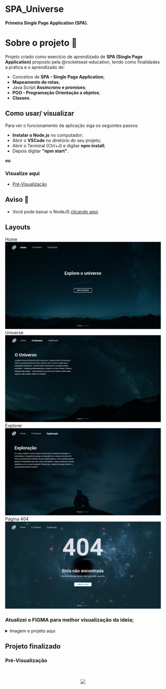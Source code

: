 # SPA_Universe

<strong>Primeira Single Page Application (SPA).</strong>

# Sobre o projeto 🚀

Projeto criado como exercício de aprendizado de <strong>SPA (Single Page Application)</strong> proposto pela @rocketseat-education, tendo como finalidades a prática e o aprendizado de:

<ul>
  <li>Conceitos de <strong>SPA - Single Page Application</strong>;</i>
  <li><strong>Mapeamento de rotas</strong>;</li>
  <li>Java Script <strong>Assíncrono e promises</strong>;</li>
  <li><strong>POO - Programação Orientação a objetos</strong>;</li>
  <li><strong>Classes</strong>.</li>
</ul>

## Como usar/ visualizar

Para ver o funcionamento da aplicação siga os seguintes passos:
<br/>

<ul>
  <li><strong>Instalar o Node.js</strong> no computador;</li>
  <li>Abrir o <strong>VSCode</strong> no diretório do seu projeto;</li>
  <li>Abrir o Terminal (Ctrl+J) e digitar <strong>npm install</strong>;</li>
  <li>Depois digitar <strong>"npm start"</strong>.</li>
</ul>

<strong>ou</strong>

### Visualize aqui

- [Pré-Visualização](#projeto-finalizado)

## Aviso 📢

- Você pode baixar o NodeJS [clicando aqui](https://nodejs.org/pt-br/download/).

## Layouts

Home
![image](https://github.com/Macedovin/SPA_Universe/blob/main/README-Images/SPA_Universe-Home.png)
Universe
![image](https://github.com/Macedovin/SPA_Universe/blob/main/README-Images/SPA_Universe-Universe.png)
Explorer
![image](https://github.com/Macedovin/SPA_Universe/blob/main/README-Images/SPA_Universe-Exploration.png)
Página 404
![image](https://github.com/Macedovin/SPA_Universe/blob/main/README-Images/SPA_Universe-404_Error.png)

### Atualizei o <strong>FIGMA</strong> para melhor visualização da ideia;

 <details>

   <summary>Imagem e projeto aqui</summary>
   <br/>
   <a href="https://www.figma.com/file/goOwrtrVsFbJdAys9OnXVQ/Desafio---SPA-Universe?node-id=0%3A1" target="_blank"><img src="https://github.com/Macedovin/SPA_Universe/blob/main/README-Images/SPA_Universe-FIGMA_Final.png" width=450px/></a>

 </details>

## Projeto finalizado

### Pré-Visualização

<h1 align="center">
    <img src="https://github.com/Macedovin/SPA_Universe/blob/main/SPA-Universe_view.gif">
</h1>
